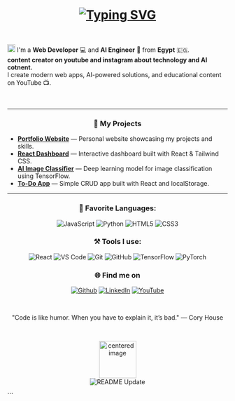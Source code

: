 
<h1 align = "center">
<a href="https://git.io/typing-svg"><img src="https://readme-typing-svg.herokuapp.com?font=Fira+Code&size=75&duration=1500&pause=600&color=0CE82B&background=000000EE&center=true&vCenter=true&multiline=true&width=1920&height=384&lines=Hello+there!;My+name+is+Ahmed+Adel;Welcome+to+my+README" alt="Typing SVG" /></a>
</h1>
<br>
<p><img src="https://github.com/claytonjhamilton/claytonjhamilton/blob/main/images/waving_hand.gif" width="18px">
I'm a <b>Web Developer</b> 💻 and <b>AI Engineer</b> 🤖 from <b>Egypt</b> 🇪🇬.<br>
  <b>content creator on youtube and instagram about technology and AI cotnent.</b><br>
I create modern web apps, AI-powered solutions, and educational content on YouTube 📺.
</p>
<br>

---

<h3 align="center">🚀 My Projects</h3>
<ul>
  <li><a href="https://github.com/ahmedadel/portfolio"><b>Portfolio Website</b></a> — Personal website showcasing my projects and skills.</li>
  <li><a href="https://github.com/ahmedadel/react-dashboard"><b>React Dashboard</b></a> — Interactive dashboard built with React & Tailwind CSS.</li>
  <li><a href="https://github.com/ahmedadel/ai-image-classifier"><b>AI Image Classifier</b></a> — Deep learning model for image classification using TensorFlow.</li>
  <li><a href="https://github.com/ahmedadel/todo-app"><b>To-Do App</b></a> — Simple CRUD app built with React and localStorage.</li>
</ul>

---

<h3 align="center">📄 Favorite Languages:</h3>
<p align="center">
<a target="_blank"><img alt="JavaScript" src="https://img.shields.io/badge/JavaScript-%2312100E.svg?logo=javascript&logoColor=yellow&style=for-the-badge"/></a> 
<a target="_blank"><img alt="Python" src="https://img.shields.io/badge/Python-%2312100E.svg?logo=python&style=for-the-badge&logoColor=blue"/></a> 
<a target="_blank"><img alt="HTML5" src="https://img.shields.io/badge/HTML5-%2312100E.svg?logo=html5&logoColor=orange&style=for-the-badge"/></a>
<a target="_blank"><img alt="CSS3" src="https://img.shields.io/badge/CSS3-%2312100E.svg?logo=css3&logoColor=blue&style=for-the-badge"/></a>
</p>

<h3 align="center">⚒ Tools I use:</h3>
<p align="center">
<a target="_blank"><img alt="React" src="https://img.shields.io/badge/React-%2312100E.svg?logo=react&style=for-the-badge&logoColor=cyan"/></a> 
<a target="_blank"><img alt="VS Code" src="https://img.shields.io/badge/Visual%20Studio%20Code-%2312100E.svg?logo=visual-studio-code&style=for-the-badge&logoColor=blue"/></a> 
<a target="_blank"><img alt="Git" src="https://img.shields.io/badge/Git-%2312100E.svg?logo=git&style=for-the-badge&logoColor=red"/></a> 
<a target="_blank"><img alt="GitHub" src="https://img.shields.io/badge/GitHub-black?logo=GitHub&style=for-the-badge&logoColor=white"/></a> 
<a target="_blank"><img alt="TensorFlow" src="https://img.shields.io/badge/TensorFlow-%2312100E.svg?logo=tensorflow&style=for-the-badge&logoColor=orange"/></a> 
<a target="_blank"><img alt="PyTorch" src="https://img.shields.io/badge/PyTorch-%2312100E.svg?logo=pytorch&style=for-the-badge&logoColor=red"/></a> 
</p>

<h3 align="center">🌐 Find me on</h3>
<p align="center">
<a href="https://github.com/ahmedadel" target="_blank"><img alt="Github" src="https://img.shields.io/badge/GitHub-%2312100E.svg?&style=for-the-badge&logo=Github&logoColor=white" /></a> 
<a href="https://www.linkedin.com/in/ahmed-adel" target="_blank"><img alt="LinkedIn" src="https://img.shields.io/badge/linkedin-%2312100E.svg?&style=for-the-badge&logo=linkedin&logoColor=blue" /></a> 
<a href="https://www.youtube.com/@yourchannel" target="_blank"><img alt="YouTube" src="https://img.shields.io/badge/YouTube-%2312100E.svg?&style=for-the-badge&logo=youtube&logoColor=red" /></a>
</p>

<br>
<p align="center">
<text>"Code is like humor. When you have to explain it, it’s bad." — Cory House</text>
</p>

<br>
<p align="center">
  <img alt="centered image" height="85" src="images/egypt.svg"/>
  <br>
  <img alt="README Update" src="https://img.shields.io/badge/Last%20Updated-September%202021-green?style=for-the-badge" />
</p>
```

